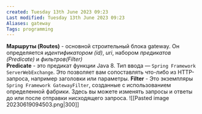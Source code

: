 ```yaml
---
created: Tuesday 13th June 2023 09:23
Last modified: Tuesday 13th June 2023 09:23
Aliases: gateway
Tags: programming
---
```


**Маршруты (Routes)** - основной строительный блока gateway. Он определяется *идентификатором (id)*, *uri*, набором *предикатов (Predicate)* и *фильтров(Filter)*  
**Predicate** - это предикат функции Java 8. Тип ввода — `Spring Framework ServerWebExchange`. Это позволяет вам сопоставлять что-либо из HTTP-запроса, например заголовки или параметры.
**Filter** - Это экземпляры `Spring Framework GatewayFilter`, созданные с использованием определенной фабрики. Здесь вы можете изменять запросы и ответы до или после отправки нисходящего запроса.
![[Pasted image 20230619094503.png|300]]
